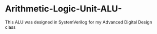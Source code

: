 # Arithmetic-Logic-Unit-ALU-
This ALU was designed in SystemVerilog for my Advanced Digital Design class
